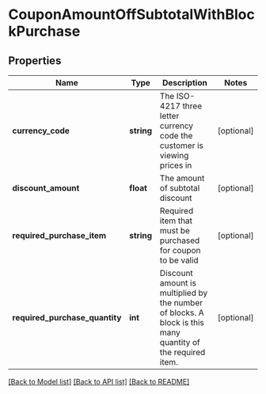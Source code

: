 # CouponAmountOffSubtotalWithBlockPurchase

## Properties
Name | Type | Description | Notes
------------ | ------------- | ------------- | -------------
**currency_code** | **string** | The ISO-4217 three letter currency code the customer is viewing prices in | [optional] 
**discount_amount** | **float** | The amount of subtotal discount | [optional] 
**required_purchase_item** | **string** | Required item that must be purchased for coupon to be valid | [optional] 
**required_purchase_quantity** | **int** | Discount amount is multiplied by the number of blocks.  A block is this many quantity of the required item. | [optional] 

[[Back to Model list]](../README.md#documentation-for-models) [[Back to API list]](../README.md#documentation-for-api-endpoints) [[Back to README]](../README.md)


